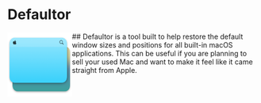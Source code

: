 # Defaultor
<img align="left" src="https://github.com/BreckenLusk/Defaultor/blob/master/Contents/Resources/icon_128x128_Normal@2x.png?raw=true" width="130" height="130"/> 
## Defaultor is a tool built to help restore the default window sizes and positions for all built-in macOS applications. This can be useful if you are planning to sell your used Mac and want to make it feel like it came straight from Apple.
